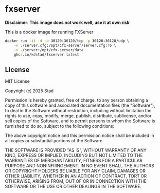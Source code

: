 # fxserver

**Disclaimer: This image does not work well, use it at own risk**

This is a docker image for running FXServer

```sh
docker run -it -d -p 30120:30120/tcp -p 30120:30120/udp \
	-v ./server.cfg:/opt/cfx-server/server.cfg:ro \
	-v ./server:/opt/cfx-server/data
	ghcr.io/kdstad/fxserver:latest
```

## License

MIT License

Copyright (c) 2025 Stad

Permission is hereby granted, free of charge, to any person obtaining a copy
of this software and associated documentation files (the "Software"), to deal
in the Software without restriction, including without limitation the rights
to use, copy, modify, merge, publish, distribute, sublicense, and/or sell
copies of the Software, and to permit persons to whom the Software is
furnished to do so, subject to the following conditions:

The above copyright notice and this permission notice shall be included in all
copies or substantial portions of the Software.

THE SOFTWARE IS PROVIDED "AS IS", WITHOUT WARRANTY OF ANY KIND, EXPRESS OR
IMPLIED, INCLUDING BUT NOT LIMITED TO THE WARRANTIES OF MERCHANTABILITY,
FITNESS FOR A PARTICULAR PURPOSE AND NONINFRINGEMENT. IN NO EVENT SHALL THE
AUTHORS OR COPYRIGHT HOLDERS BE LIABLE FOR ANY CLAIM, DAMAGES OR OTHER
LIABILITY, WHETHER IN AN ACTION OF CONTRACT, TORT OR OTHERWISE, ARISING FROM,
OUT OF OR IN CONNECTION WITH THE SOFTWARE OR THE USE OR OTHER DEALINGS IN THE
SOFTWARE.
